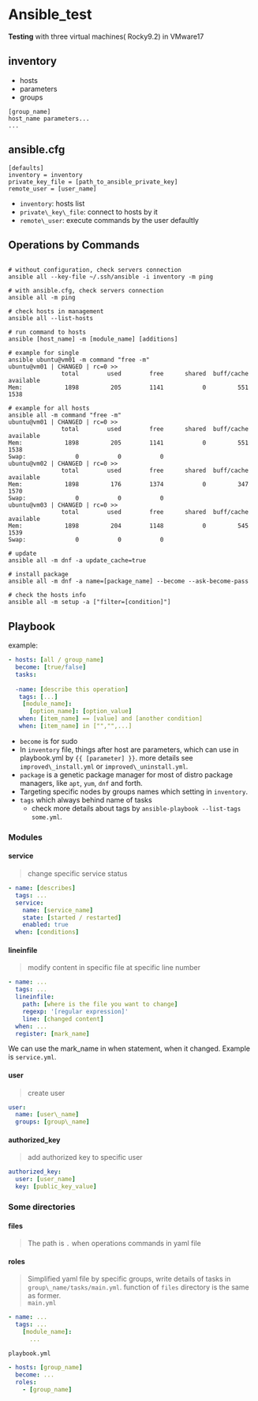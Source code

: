 # Ansible_test
**Testing**
with three virtual machines( Rocky9.2) in VMware17

## inventory
- hosts
- parameters
- groups
```shell
[group_name]
host_name parameters...
...
```
## ansible.cfg
```
[defaults]
inventory = inventory
private_key_file = [path_to_ansible_private_key]
remote_user = [user_name]
```
- `inventory`: hosts list
- `private\_key\_file`: connect to hosts by it
- `remote\_user`: execute commands by the user defaultly

## Operations by Commands

```shell

# without configuration, check servers connection
ansible all --key-file ~/.ssh/ansible -i inventory -m ping

# with ansible.cfg, check servers connection
ansible all -m ping 

# check hosts in management
ansible all --list-hosts

# run command to hosts
ansible [host_name] -m [module_name] [additions]

# example for single
ansible ubuntu@vm01 -m command "free -m"
ubuntu@vm01 | CHANGED | rc=0 >>
               total        used        free      shared  buff/cache   available
Mem:            1898         205        1141           0         551        1538

# example for all hosts
ansible all -m command "free -m"
ubuntu@vm01 | CHANGED | rc=0 >>
               total        used        free      shared  buff/cache   available
Mem:            1898         205        1141           0         551        1538
Swap:              0           0           0
ubuntu@vm02 | CHANGED | rc=0 >>
               total        used        free      shared  buff/cache   available
Mem:            1898         176        1374           0         347        1570
Swap:              0           0           0
ubuntu@vm03 | CHANGED | rc=0 >>
               total        used        free      shared  buff/cache   available
Mem:            1898         204        1148           0         545        1539
Swap:              0           0           0

# update
ansible all -m dnf -a update_cache=true

# install package
ansible all -m dnf -a name=[package_name] --become --ask-become-pass

# check the hosts info
ansible all -m setup -a ["filter=[condition]"]
```

## Playbook

example:
```yaml
- hosts: [all / group_name]
  become: [true/false]
  tasks:
  
  -name: [describe this operation]
   tags: [...]
    [module_name]:
      [option_name]: [option_value]
   when: [item_name] == [value] and [another condition]
   when: [item_name] in ["","",...]
```
- `become` is for sudo
- In `inventory` file, things after host are parameters, which can use in playbook.yml by `{{ [parameter] }}`. more details see `improved\_install.yml` or `improved\_uninstall.yml`. 
- `package` is a genetic package manager for most of distro package managers, like `apt`, `yum`, `dnf` and forth.
- Targeting specific nodes by groups names which setting in `inventory`.
- `tags` which always behind name of tasks
	- check more details about tags by `ansible-playbook --list-tags some.yml`.

### Modules

#### service
> change specific service status

```yaml
- name: [describes]
  tags: ...
  service:
    name: [service_name]
    state: [started / restarted]
    enabled: true
  when: [conditions]
```

#### lineinfile
> modify content in specific file at specific line number

```yaml
- name: ...
  tags: ...
  lineinfile:
    path: [where is the file you want to change]
    regexp: '[regular expression]'
    line: [changed content]
  when: ...
  register: [mark_name]
```
We can use the mark\_name in when statement, when it changed. Example is `service.yml`. 

#### user
> create user
```yaml
user:
  name: [user\_name]
  groups: [group\_name]
```

#### authorized\_key
> add authorized key to specific user
```yaml
authorized_key:
  user: [user_name]
  key: [public_key_value]
```

### Some directories
#### files
> The path is `.` when operations commands in yaml file
#### roles
> Simplified yaml file by specific groups, write details of tasks in `group\_name/tasks/main.yml`. function of `files` directory is the same as former.  
`main.yml`
```yaml
- name: ...
  tags: ...
    [module_name]:
      ...
```

`playbook.yml`
```yaml
- hosts: [group_name]
  become: ...
  roles:
    - [group_name]
```

